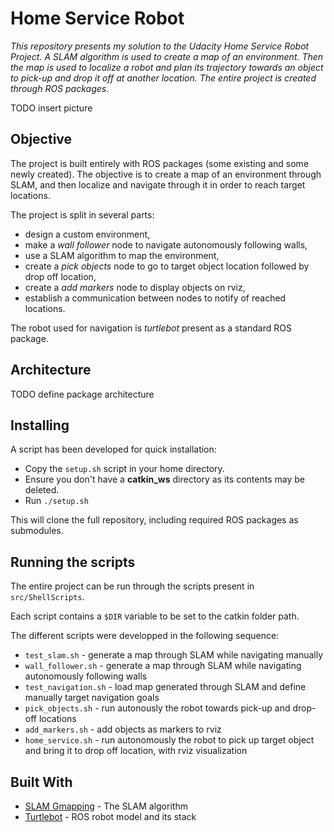 # Home Service Robot

*This repository presents my solution to the Udacity Home Service Robot Project. A SLAM algorithm is used to create a map of an environment. Then the map is used to localize a robot and plan its trajectory towards an object to pick-up and drop it off at another location. The entire project is created through ROS packages.*

TODO insert picture

## Objective

The project is built entirely with ROS packages (some existing and some newly created). The objective is to create a map of an environment through SLAM, and then localize and navigate through it in order to reach target locations.

The project is split in several parts:

* design a custom environment,
* make a *wall follower* node to navigate autonomously following walls,
* use a SLAM algorithm to map the environment,
* create a *pick objects* node to go to target object location followed by drop off location,
* create a *add markers* node to display objects on rviz,
* establish a communication between nodes to notify of reached locations.

The robot used for navigation is *turtlebot* present as a standard ROS package.

## Architecture

TODO define package architecture

## Installing

A script has been developed for quick installation:

* Copy the `setup.sh` script in your home directory.
* Ensure you don't have a **catkin_ws** directory as its contents may be deleted.
* Run `./setup.sh`

This will clone the full repository, including required ROS packages as submodules.

## Running the scripts

The entire project can be run through the scripts present in `src/ShellScripts`.

Each script contains a `$DIR` variable to be set to the catkin folder path.

The different scripts were developped in the following sequence:

* `test_slam.sh` - generate a map through SLAM while navigating manually
* `wall_follower.sh` - generate a map through SLAM while navigating autonomously following walls
* `test_navigation.sh` - load map generated through SLAM and define manually target navigation goals
* `pick_objects.sh` - run autonously the robot towards pick-up and drop-off locations
* `add_markers.sh` - add objects as markers to rviz
* `home_service.sh` - run autonomously the robot to pick up target object and bring it to drop off location, with rviz visualization

## Built With

* [SLAM Gmapping](https://github.com/ros-perception/slam_gmapping) - The SLAM algorithm
* [Turtlebot](https://github.com/turtlebot) - ROS robot model and its stack

